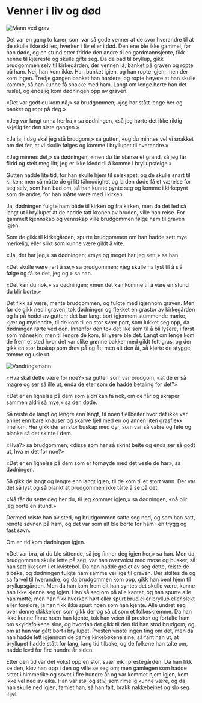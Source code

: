# Venner i liv og død

![Mann ved grav](./vild1.png)

Det var en gang to karer, som var så gode venner at de svor hverandre til at de skulle ikke skilles, hverken i liv eller i død. Den ene ble ikke gammel, før han døde, og en stund etter fridde den andre til en gardmannsjente, fikk henne til kjæreste og skulle gifte seg. Da de bad til bryllup, gikk brudgommen selv til kirkegården, der vennen lå, banket på graven og ropte på ham. Nei, han kom ikke. Han banket igjen, og han ropte igjen; men der kom ingen. Tredje gangen banket han hardere, og ropte høyere at han skulle komme, så han kunne få snakke med ham. Langt om lenge hørte han det ruslet, og endelig kom dødningen opp av graven.

«Det var godt du kom nå,» sa brudgommen; «jeg har stått lenge her og banket og ropt på deg.»

«Jeg var langt unna herfra,» sa dødningen, «så jeg hørte det ikke riktig skjelig før den siste gangen.»

«Ja ja, i dag skal jeg stå brudgom,» sa gutten, «og du minnes vel vi snakket om det før, at vi skulle følges og komme i bryllupet til hverandre.»

«Jeg minnes det,» sa dødningen, «men du får stanse et grand, så jeg får flidd og stelt meg litt; jeg er ikke kledd til å komme i bryllupsfølge.»

Gutten hadde lite tid, for han skulle hjem til selskapet, og de skulle snart til kirken; men så måtte de gi litt tålmodighet og la den døde få et værelse for seg selv, som han bad om, så han kunne pynte seg og komme i kirkepynt som de andre, for han måtte være med i kirken.

Ja, dødningen fulgte ham både til kirken og fra kirken, men da det led så langt ut i bryllupet at de hadde tatt kronen av bruden, ville han reise. For gammelt kjennskap og vennskap ville brudgommen følge ham til graven igjen.

Som de gikk til kirkegården, spurte brudgommen om han hadde sett mye merkelig, eller slikt som kunne være gildt å vite.

«Ja, det har jeg,» sa dødningen; «mye og meget har jeg sett,» sa han.

«Det skulle være rart å se,» sa brudgommen; «jeg skulle ha lyst til å slå følge og få se det, jeg og,» sa han.

«Det kan du nok,» sa dødningen; «men det kan komme til å vare en stund du blir borte.»

Det fikk så være, mente brudgommen, og fulgte med igjennom graven. Men før de gikk ned i graven, tok dødningen og flekket en grastor av kirkegården og la på hodet av gutten; det bar langt bort igjennom stummende mørke, kjær og myrlendte, til de kom til en stor svær port, som lukket seg opp, da dødningen rørte ved den. Innenfor den tok det like som til å bli lysere, i først som måneskin, men til lengre de kom, til lysere ble det. Langt om lenge kom de frem et sted hvor det var slike grønne bakker med gildt fett gras, og der gikk en stor buskap som drev på og åt; men alt den åt, så kjørte de stygge, tomme og usle ut.

![Vandringsmann](./vild2.png)

«Hva skal dette være for noe?» sa gutten som var brudgom, «at de er så magre og ser så ille ut, enda de eter som de hadde betaling for det?»

«Det er en lignelse på dem som aldri kan få nok, om de får og skraper sammen aldri så mye,» sa den døde.

Så reiste de langt og lengre enn langt, til noen fjellbeiter hvor det ikke var annet enn bare knauser og skarve fjell med en og annen liten grasflekk imellom. Her gikk der en stor buskap med dyr, som var så vakre og fete og blanke så det skinte i dem.

«Hva?» sa brudgommen; «disse som har så skrint beite og enda ser så godt ut, hva er det for noe?»

«Det er en lignelse på dem som er fornøyde med det vesle de har», sa dødningen.

Så gikk de langt og lengre enn langt igjen, til de kom til et stort vann. Der var det så lyst og så blankt at brudgommen ikke tålte å se på det.

«Nå får du sette deg her du, til jeg kommer igjen,» sa dødningen; «nå blir jeg borte en stund.»

Dermed reiste han av sted, og brudgommen satte seg ned, og som han satt, rendte søvnen på ham, og det var som alt ble borte for ham i en trygg og fast søvn.

Om en tid kom dødningen igjen.

«Det var bra, at du ble sittende, så jeg finner deg igjen her,» sa han. Men da brudgommen skulle lette på seg, var han overvokst med mose og busker, så han satt likesom i et kvistebol. Da han hadde greiet av seg dette, reiste de tilbake, og dødningen fulgte ham samme vei lige til graven. Der skiltes de og sa farvel til hverandre, og da brudgommen kom opp, gikk han bent hjem til bryllupsgården. Men da han kom frem dit han syntes det skulle være, kunne han ikke kjenne seg igjen. Han så seg om på alle kanter, og han spurte alle han møtte; men han fikk hverken hørt eller spurt brud eller bryllup eller slekt eller foreldre, ja han fikk ikke spurt noen som han kjente. Alle undret seg over denne skikkelsen som gikk der og så ut som et folkeskremme. Da han ikke kunne finne noen han kjente, tok han veien til presten og fortalte ham om skyldsfolkene sine, og hvordan det gikk til den tid han stod brudgom, og om at han var gått bort i bryllupet. Presten visste ingen ting om det, men da han hadde lett igjennom de gamle kirkebøkene sine, så fant han ut, at bryllupet hadde stått for lang, lang tid tilbake, og de folkene han talte om, hadde levd for fire hundre år siden.

Etter den tid var det vokst opp en stor, svær eik i prestegården. Da han fikk se den, kløv han opp i den og ville se seg om; men gamlegen som hadde sittet i himmerike og sovet i fire hundre år og var kommet hjem igjen, kom ikke vel ned av eika. Han var støl og stiv, som rimelig kunne være, og da han skulle ned igjen, famlet han, så han falt, brakk nakkebeinet og slo seg ihjel.

